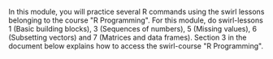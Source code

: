 In this module, you will practice several R commands using the swirl lessons belonging to the course "R Programming". For this module, do swirl-lessons 1 (Basic building blocks), 3 (Sequences of numbers), 5 (Missing values), 6 (Subsetting vectors) and 7 (Matrices and data frames). Section 3 in the document below explains how to access the swirl-course "R Programming".
